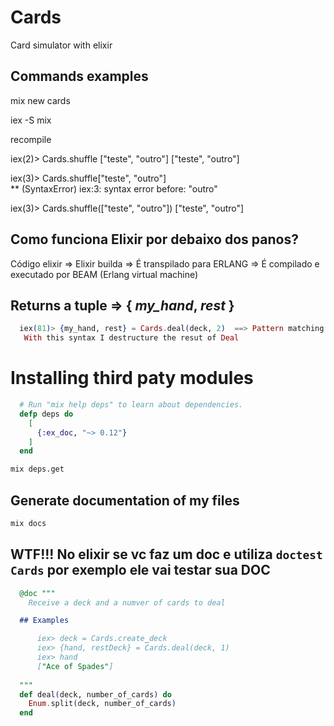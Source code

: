 # Cards

Card simulator with elixir

## Commands examples

mix new cards

iex -S mix

recompile

iex(2)> Cards.shuffle ["teste", "outro"] 
["teste", "outro"]

iex(3)> Cards.shuffle["teste", "outro"]  
** (SyntaxError) iex:3: syntax error before: "outro"

iex(3)> Cards.shuffle(["teste", "outro"]) 
["teste", "outro"]


## Como funciona Elixir por debaixo dos panos?

Código elixir
  => Elixir builda
  => É transpilado para ERLANG 
  => É compilado e executado por BEAM (Erlang virtual machine)


## Returns a tuple => { *my_hand*, *rest* }
  
```elixir
  iex(81)> {my_hand, rest} = Cards.deal(deck, 2)  ==> Pattern matching
   With this syntax I destructure the resut of Deal
```  

# Installing third paty modules

```elixir
  # Run "mix help deps" to learn about dependencies.
  defp deps do
    [
      {:ex_doc, "~> 0.12"}
    ]
  end
```

```bash
mix deps.get

```

## Generate documentation of my files

```bash
mix docs
```

## WTF!!! No elixir se vc faz um doc e utiliza `doctest Cards` por exemplo ele vai testar sua DOC

```elixir
  @doc """
    Receive a deck and a numver of cards to deal

  ## Examples

      iex> deck = Cards.create_deck
      iex> {hand, restDeck} = Cards.deal(deck, 1)
      iex> hand
      ["Ace of Spades"]
  
  """
  def deal(deck, number_of_cards) do
    Enum.split(deck, number_of_cards)
  end
```